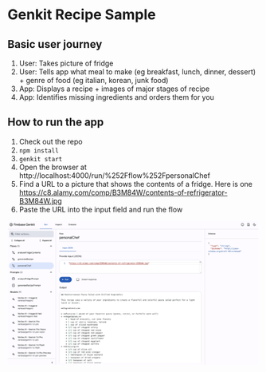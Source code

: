 # Genkit Recipe Sample

## Basic user journey

1. User:  Takes picture of fridge
1. User:  Tells app what meal to make (eg breakfast, lunch, dinner, dessert) + genre of food (eg italian, korean, junk food)
1. App:  Displays a recipe + images of major stages of recipe
1. App:  Identifies missing ingredients and orders them for you


## How to run the app

1. Check out the repo
1. `npm install`
1. `genkit start`
1. Open the browser at http://localhost:4000/run/%252Fflow%252FpersonalChef
1. Find a URL to a picture that shows the contents of a fridge. Here is one https://c8.alamy.com/comp/B3M84W/contents-of-refrigerator-B3M84W.jpg
1. Paste the URL into the input field and run the flow

![](assets/demo.png)